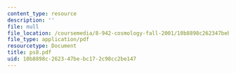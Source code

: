 ```yaml
---
content_type: resource
description: ''
file: null
file_location: /coursemedia/8-942-cosmology-fall-2001/10b8898c262347bebc172c98cc2be147_ps8.pdf
file_type: application/pdf
resourcetype: Document
title: ps8.pdf
uid: 10b8898c-2623-47be-bc17-2c98cc2be147
---
```

